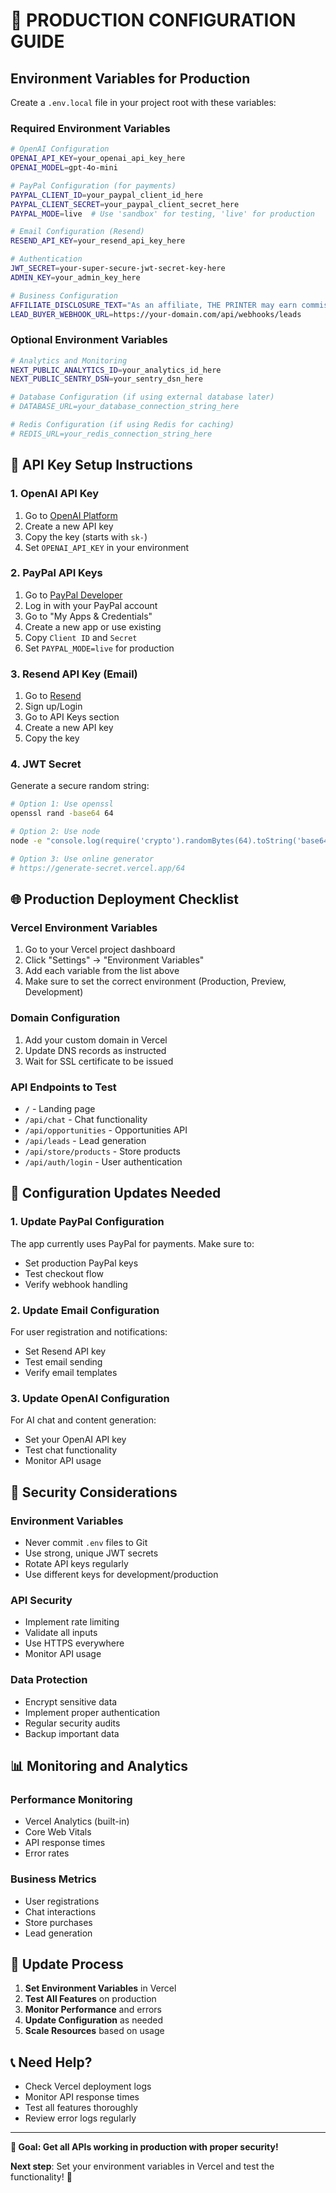 # 🚀 PRODUCTION CONFIGURATION GUIDE

## Environment Variables for Production

Create a `.env.local` file in your project root with these variables:

### **Required Environment Variables**

```bash
# OpenAI Configuration
OPENAI_API_KEY=your_openai_api_key_here
OPENAI_MODEL=gpt-4o-mini

# PayPal Configuration (for payments)
PAYPAL_CLIENT_ID=your_paypal_client_id_here
PAYPAL_CLIENT_SECRET=your_paypal_client_secret_here
PAYPAL_MODE=live  # Use 'sandbox' for testing, 'live' for production

# Email Configuration (Resend)
RESEND_API_KEY=your_resend_api_key_here

# Authentication
JWT_SECRET=your-super-secure-jwt-secret-key-here
ADMIN_KEY=your_admin_key_here

# Business Configuration
AFFILIATE_DISCLOSURE_TEXT="As an affiliate, THE PRINTER may earn commissions from qualifying purchases."
LEAD_BUYER_WEBHOOK_URL=https://your-domain.com/api/webhooks/leads
```

### **Optional Environment Variables**

```bash
# Analytics and Monitoring
NEXT_PUBLIC_ANALYTICS_ID=your_analytics_id_here
NEXT_PUBLIC_SENTRY_DSN=your_sentry_dsn_here

# Database Configuration (if using external database later)
# DATABASE_URL=your_database_connection_string_here

# Redis Configuration (if using Redis for caching)
# REDIS_URL=your_redis_connection_string_here
```

## 🔑 **API Key Setup Instructions**

### **1. OpenAI API Key**
1. Go to [OpenAI Platform](https://platform.openai.com/api-keys)
2. Create a new API key
3. Copy the key (starts with `sk-`)
4. Set `OPENAI_API_KEY` in your environment

### **2. PayPal API Keys**
1. Go to [PayPal Developer](https://developer.paypal.com/)
2. Log in with your PayPal account
3. Go to "My Apps & Credentials"
4. Create a new app or use existing
5. Copy `Client ID` and `Secret`
6. Set `PAYPAL_MODE=live` for production

### **3. Resend API Key (Email)**
1. Go to [Resend](https://resend.com/)
2. Sign up/Login
3. Go to API Keys section
4. Create a new API key
5. Copy the key

### **4. JWT Secret**
Generate a secure random string:
```bash
# Option 1: Use openssl
openssl rand -base64 64

# Option 2: Use node
node -e "console.log(require('crypto').randomBytes(64).toString('base64'))"

# Option 3: Use online generator
# https://generate-secret.vercel.app/64
```

## 🌐 **Production Deployment Checklist**

### **Vercel Environment Variables**
1. Go to your Vercel project dashboard
2. Click "Settings" → "Environment Variables"
3. Add each variable from the list above
4. Make sure to set the correct environment (Production, Preview, Development)

### **Domain Configuration**
1. Add your custom domain in Vercel
2. Update DNS records as instructed
3. Wait for SSL certificate to be issued

### **API Endpoints to Test**
- `/` - Landing page
- `/api/chat` - Chat functionality
- `/api/opportunities` - Opportunities API
- `/api/leads` - Lead generation
- `/api/store/products` - Store products
- `/api/auth/login` - User authentication

## 🔧 **Configuration Updates Needed**

### **1. Update PayPal Configuration**
The app currently uses PayPal for payments. Make sure to:
- Set production PayPal keys
- Test checkout flow
- Verify webhook handling

### **2. Update Email Configuration**
For user registration and notifications:
- Set Resend API key
- Test email sending
- Verify email templates

### **3. Update OpenAI Configuration**
For AI chat and content generation:
- Set your OpenAI API key
- Test chat functionality
- Monitor API usage

## 🚨 **Security Considerations**

### **Environment Variables**
- Never commit `.env` files to Git
- Use strong, unique JWT secrets
- Rotate API keys regularly
- Use different keys for development/production

### **API Security**
- Implement rate limiting
- Validate all inputs
- Use HTTPS everywhere
- Monitor API usage

### **Data Protection**
- Encrypt sensitive data
- Implement proper authentication
- Regular security audits
- Backup important data

## 📊 **Monitoring and Analytics**

### **Performance Monitoring**
- Vercel Analytics (built-in)
- Core Web Vitals
- API response times
- Error rates

### **Business Metrics**
- User registrations
- Chat interactions
- Store purchases
- Lead generation

## 🔄 **Update Process**

1. **Set Environment Variables** in Vercel
2. **Test All Features** on production
3. **Monitor Performance** and errors
4. **Update Configuration** as needed
5. **Scale Resources** based on usage

## 📞 **Need Help?**

- Check Vercel deployment logs
- Monitor API response times
- Test all features thoroughly
- Review error logs regularly

---

**🎯 Goal: Get all APIs working in production with proper security!**

**Next step**: Set your environment variables in Vercel and test the functionality! 🚀 